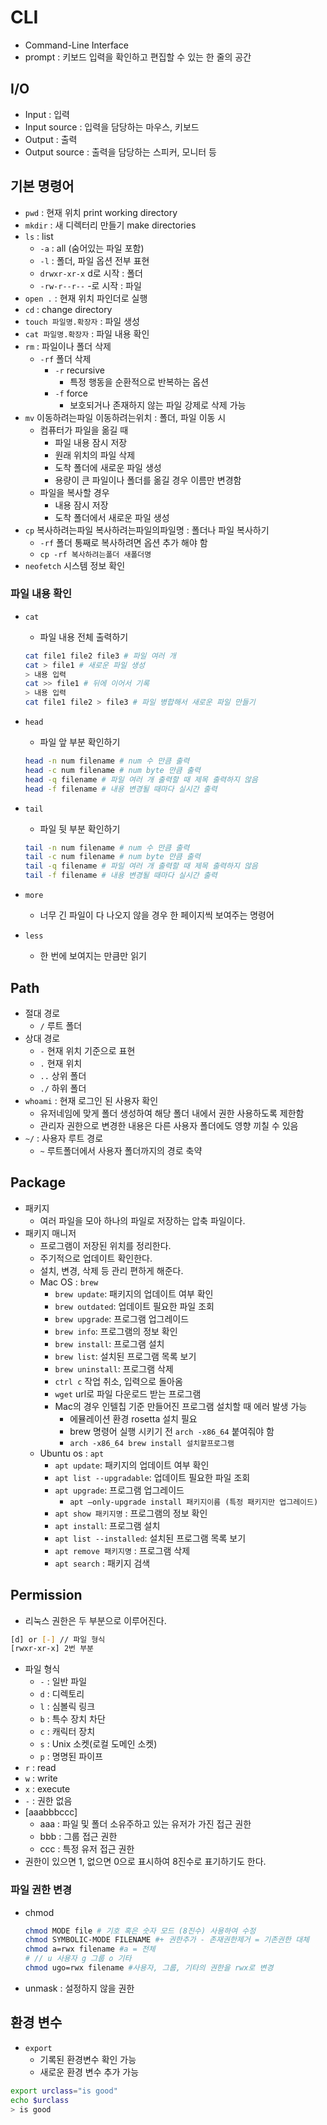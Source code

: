 # CLI

* Command-Line Interface
* prompt : 키보드 입력을 확인하고 편집할 수 있는 한 줄의 공간

## I/O

- Input : 입력
- Input source : 입력을 담당하는 마우스, 키보드
- Output : 출력
- Output source : 출력을 담당하는 스피커, 모니터 등

## 기본 명령어

- ```pwd``` : 현재 위치 print working directory
- ```mkdir``` : 새 디렉터리 만들기 make directories
- ```ls``` : list
    - ```-a``` : all 	(숨어있는 파일 포함)
    - ```-l``` : 폴더, 파일 옵션 전부 표현
    - ```drwxr-xr-x``` d로 시작 : 폴더
    - ```-rw-r--r--``` -로 시작 : 파일        
- ```open .```  : 현재 위치 파인더로 실행
- ```cd``` : change directory
- ```touch 파일명.확장자``` : 파일 생성
- ```cat 파일명.확장자``` : 파일 내용 확인
- ```rm``` : 파일이나 폴더 삭제
    - ```-rf```	폴더 삭제
        - ```-r``` recursive
            - 특정 행동을 순환적으로 반복하는 옵션
        - ```-f``` force
            - 보호되거나 존재하지 않는 파일 강제로 삭제 가능
- ```mv``` 이동하려는파일 이동하려는위치 : 폴더, 파일 이동 시
    - 컴퓨터가 파일을 옮길 때
        - 파일 내용 잠시 저장
        - 원래 위치의 파일 삭제
        - 도착 폴더에 새로운 파일 생성
        - 용량이 큰 파일이나 폴더를 옮길 경우 이름만 변경함
    - 파일을 복사할 경우
        - 내용 잠시 저장
        - 도착 폴더에서 새로운 파일 생성
- ```cp``` 복사하려는파일 복사하려는파일의파일명 : 폴더나 파일 복사하기
    - ```-rf``` 	폴더 통째로 복사하려면 옵션 추가 해야 함
    - ```cp -rf 복사하려는폴더 새폴더명```
- ```neofetch``` 시스템 정보 확인
  
### 파일 내용 확인

- `cat`
    - 파일 내용 전체 출력하기
    ```bash
    cat file1 file2 file3 # 파일 여러 개 
    cat > file1 # 새로운 파일 생성 
    > 내용 입력 
    cat >> file1 # 뒤에 이어서 기록
    > 내용 입력
    cat file1 file2 > file3 # 파일 병합해서 새로운 파일 만들기
    ```
- `head`
    - 파일 앞 부분 확인하기
    ```bash
    head -n num filename # num 수 만큼 출력
    head -c num filename # num byte 만큼 출력
    head -q filename # 파일 여러 개 출력할 때 제목 출력하지 않음
    head -f filename # 내용 변경될 때마다 실시간 출력
    ```
- `tail`
    - 파일 뒷 부분 확인하기
    
    ```bash
    tail -n num filename # num 수 만큼 출력
    tail -c num filename # num byte 만큼 출력
    tail -q filename # 파일 여러 개 출력할 때 제목 출력하지 않음
    tail -f filename # 내용 변경될 때마다 실시간 출력
    ```
- `more`
    - 너무 긴 파일이 다 나오지 않을 경우 한 페이지씩 보여주는 명령어
- `less`
    - 한 번에 보여지는 만큼만 읽기
  
## Path

- 절대 경로
    - ```/``` 루트 폴더
- 상대 경로
    - ```-``` 현재 위치 기준으로 표현
    - ```.``` 현재 위치
    - ```..``` 상위 폴더
    - ```./``` 하위 폴더
- ```whoami``` : 현재 로그인 된 사용자 확인
    - 유저네임에 맞게 폴더 생성하여 해당 폴더 내에서 권한 사용하도록 제한함
    - 관리자 권한으로 변경한 내용은 다른 사용자 폴더에도 영향 끼칠 수 있음
- ```~/``` : 사용자 루트 경로
    - ```~```  루트폴더에서 사용자 폴더까지의 경로 축약

## Package

- 패키지
    - 여러 파일을 모아 하나의 파일로 저장하는 압축 파일이다.
- 패키지 매니저
    - 프로그램이 저장된 위치를 정리한다. 
    - 주기적으로 업데이트 확인한다. 
    - 설치, 변경, 삭제 등 관리 편하게 해준다.
    - Mac OS : ```brew```
        - ```brew update```: 패키지의 업데이트 여부 확인
        - ```brew outdated```: 업데이트 필요한 파일 조회
        - ```brew upgrade```: 프로그램 업그레이드
        - ```brew info```: 프로그램의 정보 확인
        - ```brew install```: 프로그램 설치
        - ```brew list```: 설치된 프로그램 목록 보기
        - ```brew uninstall```: 프로그램 삭제
        - ```ctrl c``` 작업 취소, 입력으로 돌아옴
        - ```wget``` url로 파일 다운로드 받는 프로그램
        - Mac의 경우 인텔칩 기준 만들어진 프로그램 설치할 때 에러 발생 가능
            - 에뮬레이션 환경 rosetta 설치 필요
            - brew 명령어 실행 시키기 전 ```arch -x86_64``` 붙여줘야 함
            - ```arch -x86_64 brew install 설치할프로그램```
    - Ubuntu os : ```apt```
        - ```apt update```: 패키지의 업데이트 여부 확인
        - ```apt list --upgradable```: 업데이트 필요한 파일 조회
        - ```apt upgrade```: 프로그램 업그레이드
            - ```apt —only-upgrade install 패키지이름 (특정 패키지만 업그레이드)```
        - ```apt show 패키지명``` : 프로그램의 정보 확인
        - ```apt install```: 프로그램 설치
        - ```apt list --installed```: 설치된 프로그램 목록 보기
        - ```apt remove 패키지명``` : 프로그램 삭제
        - ```apt search``` : 패키지 검색

## Permission

- 리눅스 권한은 두 부분으로 이루어진다.
```bash
[d] or [-] // 파일 형식
[rwxr-xr-x] 2번 부분
```
- 파일 형식
    - `-` : 일반 파일
    - `d` : 디렉토리
    - `l` : 심볼릭 링크
    - `b` : 특수 장치 차단
    - `c` : 캐릭터 장치
    - `s` : Unix 소켓(로컬 도메인 소켓)
    - `p` : 명명된 파이프
- `r` : read
- `w` : write
- `x` : execute
- `-` : 권한 없음
- [aaabbbccc]
    - aaa : 파일 및 폴더 소유주하고 있는 유저가 가진 접근 권한
    - bbb : 그룹 접근 권한
    - ccc : 특정 유저 접근 권한
- 권한이 있으면 1, 없으면 0으로 표시하여 8진수로 표기하기도 한다.

### 파일 권한 변경

* chmod
    
    ```bash
    chmod MODE file # 기호 혹은 숫자 모드 (8진수) 사용하여 수정
    chmod SYMBOLIC-MODE FILENAME #+ 권한추가 - 존재권한제거 = 기존권한 대체
    chmod a=rwx filename #a = 전체
    # // u 사용자 g 그룹 o 기타
    chmod ugo=rwx filename #사용자, 그룹, 기타의 권한을 rwx로 변경
    ```
* unmask : 설정하지 않을 권한

## 환경 변수

* `export`
  * 기록된 환경변수 확인 가능
  * 새로운 환경 변수 추가 가능

```bash
export urclass="is good"
echo $urclass
> is good
```